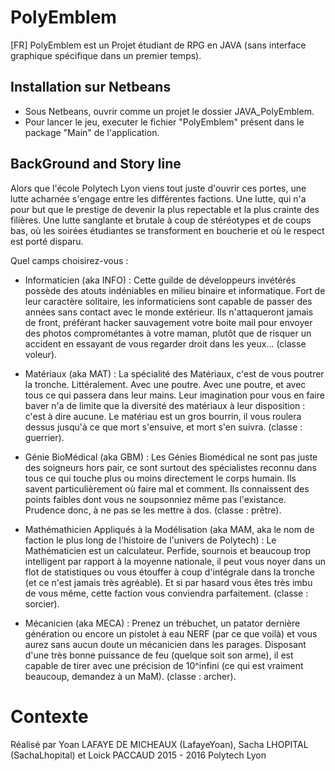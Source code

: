 # PolyEmblem

[FR] PolyEmblem est un Projet étudiant de RPG en JAVA (sans interface graphique spécifique dans un premier temps). 

## Installation sur Netbeans

* Sous Netbeans, ouvrir comme un projet le dossier JAVA_PolyEmblem.
* Pour lancer le jeu, executer le fichier "PolyEmblem" présent dans le package "Main" de l'application. 

## BackGround and Story line 

Alors que l'école Polytech Lyon viens tout juste d'ouvrir ces portes, une lutte acharnée s'engage entre les différentes factions. Une lutte, qui n'a pour but que le prestige de devenir la plus repectable et la plus crainte des filières. Une lutte sanglante et brutale à coup de stéréotypes et de coups bas, où les soirées étudiantes se transforment en boucherie et où le respect est porté disparu. 

Quel camps choisirez-vous : 

* Informaticien (aka INFO) : Cette guilde de développeurs invétérés possède des atouts indéniables en milieu binaire et informatique. Fort de leur caractère solitaire, les informaticiens sont capable de passer des années sans contact avec le monde extérieur. Ils n'attaqueront jamais de front, préférant hacker sauvagement votre boite mail pour envoyer des photos comprométantes à votre maman, plutôt que de risquer un accident en essayant de vous regarder droit dans les yeux... (classe voleur). 

* Matériaux (aka MAT) : La spécialité des Matériaux, c'est de vous poutrer la tronche. Littéralement. Avec une poutre. Avec une poutre, et avec tous ce qui passera dans leur mains. Leur imagination pour vous en faire baver n'a de limite que la diversité des matériaux à leur disposition : c'est à dire aucune. Le matériau est un gros bourrin, il vous roulera dessus jusqu'à ce que mort s'ensuive, et mort s'en suivra. (classe : guerrier).  

* Génie BioMédical (aka GBM) : Les Génies Biomédical ne sont pas juste des soigneurs hors pair, ce sont surtout des spécialistes reconnu dans tous ce qui touche plus ou moins directement le corps humain. Ils savent particulièrement où faire mal et comment. Ils connaissent des points faibles dont vous ne soupsonniez même pas l'existance. Prudence donc, à ne pas se les mettre à dos. (classe : prêtre). 

* Mathémathicien Appliqués à la Modélisation (aka MAM, aka le nom de faction le plus long de l'histoire de l'univers de Polytech) : Le Mathématicien est un calculateur. Perfide, sournois et beaucoup trop intelligent par rapport à la moyenne nationale, il peut vous noyer dans un flot de statistiques ou vous étouffer à coup d'intégrale dans la tronche (et ce n'est jamais très agréable). Et si par hasard vous êtes très imbu de vous même, cette faction vous conviendra parfaitement. (classe : sorcier).

* Mécanicien (aka MECA) : Prenez un trébuchet, un patator dernière génération ou encore un pistolet à eau NERF (par ce que voilà) et vous aurez sans aucun doute un mécanicien dans les parages. Disposant d'une très bonne puissance de feu (quelque soit son arme), il est capable de tirer avec une précision de 10^infini (ce qui est vraiment beaucoup, demandez à un MaM). (classe : archer).

# Contexte 

Réalisé par Yoan LAFAYE DE MICHEAUX (LafayeYoan), Sacha LHOPITAL (SachaLhopital) et Loick PACCAUD 
2015 - 2016
Polytech Lyon
